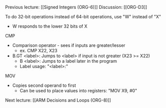 Previous lecture: [[Signed Integers (ORG-6)]]
Discussion: [[ORG-D3]]

To do 32-bit operations instead of 64-bit operations, use "W" instead of "X"
- W responds to the lower 32 bits of X

CMP
- Comparison operator - sees if inputs are greater/lesser
	- ex. CMP X22, X23
- B.GT \<label>: Jumps to \<label> if input is not greater (X23 >= X22)
	- B \<label>: Jumps to a label later in the program
	- Label usage: "\<label>:"

MOV
- Copies second operand to first
	- Can be used to place values into registers: "MOV X9, \#0"


Next lecture: [[ARM Decisions and Loops (ORG-8)]]